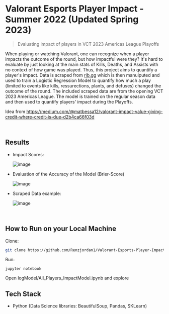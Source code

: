 # Valorant Esports Player Impact - Summer 2022 (Updated Spring 2023)
> Evaluating impact of players in VCT 2023 Americas League Playoffs


When playing or watching Valorant, one can recognize when a player impacts the outcome of the round, but how impactful were they? It's hard to evaluate by just looking at the main stats of Kills, Deaths, and Assists with no context of how game was played. Thus, this project aims to quantify a player's impact. Data is scraped from [rib.gg](https://www.rib.gg/) which is then manuiputed and used to train a Logistic Regression Model to quantify how much a play (limited to events like kills, ressurections, plants, and defuses) changed the outcome of the round. The included scraped data are from the opening VCT 2023 Americas League. The model is trained on the regular season data and then used to quantify players' impact during the Playoffs.

Idea from https://medium.com/@matbessa12/valorant-impact-value-giving-credit-where-credit-is-due-d2b4ca66f03d


<br/>

## Results

* Impact Scores:

  ![image](https://github.com/Renzjordan1/Valorant-Esports-Player-Impact/assets/38296706/aba8686b-902f-42b8-a9b6-9edd0606219b)
  

* Evaluation of the Accuracy of the Model (Brier-Score)
  
  ![image](https://github.com/Renzjordan1/Valorant-Esports-Player-Impact/assets/38296706/035c69d4-2ca4-4c4f-9b26-18156c513a21)


* Scraped Data example:
  
  ![image](https://github.com/Renzjordan1/Valorant-Esports-Player-Impact/assets/38296706/977cf89c-9884-4c42-be3d-b7277d76febf)






<br/>

## How to Run on your Local Machine 
Clone:

```sh
git clone https://github.com/Renzjordan1/Valorant-Esports-Player-Impact/
```

Run:

```
jupyter notebook
```
Open logModel/All_Players_ImpactModel.ipynb and explore





## Tech Stack

* Python (Data Science libraries: BeautifulSoup, Pandas, SKLearn)

